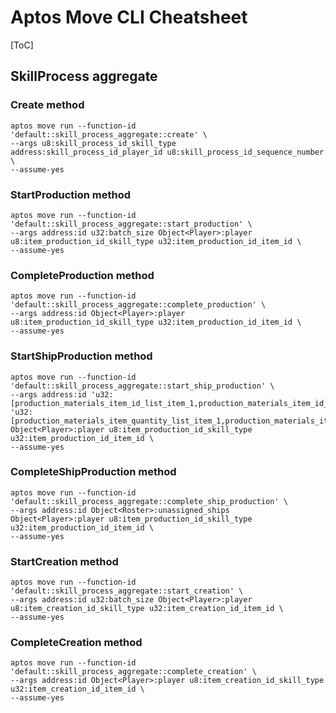 # Aptos Move CLI Cheatsheet

[ToC]

## SkillProcess aggregate

### Create method

```shell
aptos move run --function-id 'default::skill_process_aggregate::create' \
--args u8:skill_process_id_skill_type address:skill_process_id_player_id u8:skill_process_id_sequence_number \
--assume-yes
```

### StartProduction method

```shell
aptos move run --function-id 'default::skill_process_aggregate::start_production' \
--args address:id u32:batch_size Object<Player>:player u8:item_production_id_skill_type u32:item_production_id_item_id \
--assume-yes
```

### CompleteProduction method

```shell
aptos move run --function-id 'default::skill_process_aggregate::complete_production' \
--args address:id Object<Player>:player u8:item_production_id_skill_type u32:item_production_id_item_id \
--assume-yes
```

### StartShipProduction method

```shell
aptos move run --function-id 'default::skill_process_aggregate::start_ship_production' \
--args address:id 'u32:[production_materials_item_id_list_item_1,production_materials_item_id_list_item_2]' 'u32:[production_materials_item_quantity_list_item_1,production_materials_item_quantity_list_item_2]' Object<Player>:player u8:item_production_id_skill_type u32:item_production_id_item_id \
--assume-yes
```

### CompleteShipProduction method

```shell
aptos move run --function-id 'default::skill_process_aggregate::complete_ship_production' \
--args address:id Object<Roster>:unassigned_ships Object<Player>:player u8:item_production_id_skill_type u32:item_production_id_item_id \
--assume-yes
```

### StartCreation method

```shell
aptos move run --function-id 'default::skill_process_aggregate::start_creation' \
--args address:id u32:batch_size Object<Player>:player u8:item_creation_id_skill_type u32:item_creation_id_item_id \
--assume-yes
```

### CompleteCreation method

```shell
aptos move run --function-id 'default::skill_process_aggregate::complete_creation' \
--args address:id Object<Player>:player u8:item_creation_id_skill_type u32:item_creation_id_item_id \
--assume-yes
```

